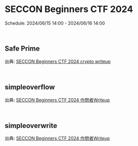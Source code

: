 # SECCON Beginners CTF 2024
Schedule: 2024/06/15 14:00 - 2024/06/16 14:00

<br>

## Safe Prime

出典: [SECCON Beginners CTF 2024 crypto writeup](https://furutsuki.hatenablog.com/entry/2024/06/16/170151#Safe-Prime-12%E5%88%86)

<br>

## simpleoverflow

出典: [SECCON Beginners CTF 2024 作問者Writeup](https://feneshi.co/ctf4b2024writeup/#simpleoverflow)

<br>

## simpleoverwrite

出典: [SECCON Beginners CTF 2024 作問者Writeup](https://feneshi.co/ctf4b2024writeup/#simpleoverwrite)
